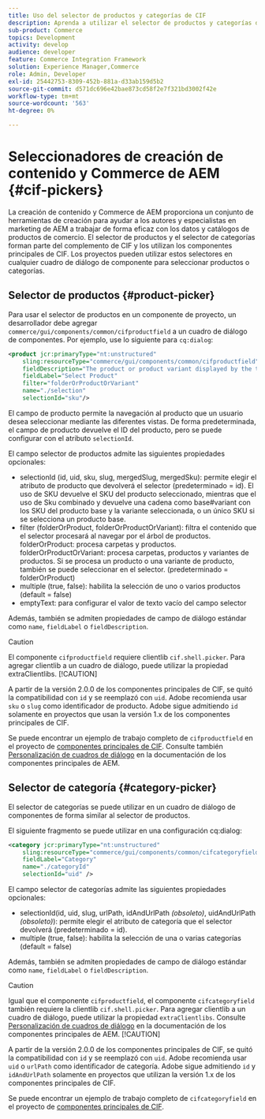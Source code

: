```yaml
---
title: Uso del selector de productos y categorías de CIF
description: Aprenda a utilizar el selector de productos y categorías de CIF en los componentes de comercio de clientes para ayudar a los autores y especialistas en marketing a trabajar de forma eficaz con los datos de catálogos y de productos de comercio.
sub-product: Commerce
topics: Development
activity: develop
audience: developer
feature: Commerce Integration Framework
solution: Experience Manager,Commerce
role: Admin, Developer
exl-id: 25442753-8309-452b-881a-d33ab159d5b2
source-git-commit: d571dc696e42bae873cd58f2e7f321bd3002f42e
workflow-type: tm+mt
source-wordcount: '563'
ht-degree: 0%

---
```


# Seleccionadores de creación de contenido y Commerce de AEM {#cif-pickers}

La creación de contenido y Commerce de AEM proporciona un conjunto de herramientas de creación para ayudar a los autores y especialistas en marketing de AEM a trabajar de forma eficaz con los datos y catálogos de productos de comercio. El selector de productos y el selector de categorías forman parte del complemento de CIF y los utilizan los componentes principales de CIF. Los proyectos pueden utilizar estos selectores en cualquier cuadro de diálogo de componente para seleccionar productos o categorías.

## Selector de productos {#product-picker}

Para usar el selector de productos en un componente de proyecto, un desarrollador debe agregar `commerce/gui/components/common/cifproductfield` a un cuadro de diálogo de componentes. Por ejemplo, use lo siguiente para `cq:dialog`:

```xml
<product jcr:primaryType="nt:unstructured"
    sling:resourceType="commerce/gui/components/common/cifproductfield"
    fieldDescription="The product or product variant displayed by the teaser"
    fieldLabel="Select Product"
    filter="folderOrProductOrVariant"
    name="./selection"
    selectionId="sku"/>
```

El campo de producto permite la navegación al producto que un usuario desea seleccionar mediante las diferentes vistas. De forma predeterminada, el campo de producto devuelve el ID del producto, pero se puede configurar con el atributo `selectionId`.

El campo selector de productos admite las siguientes propiedades opcionales:

- selectionId (id, uid, sku, slug, mergedSlug, mergedSku): permite elegir el atributo de producto que devolverá el selector (predeterminado = id). El uso de SKU devuelve el SKU del producto seleccionado, mientras que el uso de Sku combinado y devuelve una cadena como base#variant con los SKU del producto base y la variante seleccionada, o un único SKU si se selecciona un producto base.
- filter (folderOrProduct, folderOrProductOrVariant): filtra el contenido que el selector procesará al navegar por el árbol de productos. folderOrProduct: procesa carpetas y productos. folderOrProductOrVariant: procesa carpetas, productos y variantes de productos. Si se procesa un producto o una variante de producto, también se puede seleccionar en el selector. (predeterminado = folderOrProduct)
- multiple (true, false): habilita la selección de uno o varios productos (default = false)
- emptyText: para configurar el valor de texto vacío del campo selector

Además, también se admiten propiedades de campo de diálogo estándar como `name`, `fieldLabel` o `fieldDescription`.

>[!CAUTION]
>
>El componente `cifproductfield` requiere clientlib `cif.shell.picker`. Para agregar clientlib a un cuadro de diálogo, puede utilizar la propiedad extraClientlibs.
>[!CAUTION]
>
>A partir de la versión 2.0.0 de los componentes principales de CIF, se quitó la compatibilidad con `id` y se reemplazó con `uid`. Adobe recomienda usar `sku` o `slug` como identificador de producto. Adobe sigue admitiendo `id` solamente en proyectos que usan la versión 1.x de los componentes principales de CIF.

Se puede encontrar un ejemplo de trabajo completo de `cifproductfield` en el proyecto de [componentes principales de CIF](https://github.com/adobe/aem-core-cif-components/blob/master/ui.apps/src/main/content/jcr_root/apps/core/cif/components/commerce/productteaser/v1/productteaser/_cq_dialog/.content.xml). Consulte también [Personalización de cuadros de diálogo](https://experienceleague.adobe.com/docs/experience-manager-core-components/using/developing/customizing.html#customizing-dialogs) en la documentación de los componentes principales de AEM.

## Selector de categoría {#category-picker}

El selector de categorías se puede utilizar en un cuadro de diálogo de componentes de forma similar al selector de productos.

El siguiente fragmento se puede utilizar en una configuración cq:dialog:

```xml
<category jcr:primaryType="nt:unstructured" 
    sling:resourceType="commerce/gui/components/common/cifcategoryfield" 
    fieldLabel="Category" 
    name="./categoryId" 
    selectionId="uid" />
```

El campo selector de categorías admite las siguientes propiedades opcionales:

- selectionId(id, uid, slug, urlPath, idAndUrlPath _(obsoleto)_, uidAndUrlPath _(obsoleto)_): permite elegir el atributo de categoría que el selector devolverá (predeterminado = id).
- multiple (true, false): habilita la selección de una o varias categorías (default = false)

Además, también se admiten propiedades de campo de diálogo estándar como `name`, `fieldLabel` o `fieldDescription`.

>[!CAUTION]
>
>Igual que el componente `cifproductfield`, el componente `cifcategoryfield` también requiere la clientlib `cif.shell.picker`. Para agregar clientlib a un cuadro de diálogo, puede utilizar la propiedad `extraClientlibs`. Consulte [Personalización de cuadros de diálogo](https://experienceleague.adobe.com/docs/experience-manager-core-components/using/developing/customizing.html#customizing-dialogs) en la documentación de los componentes principales de AEM.
>[!CAUTION]
>
>A partir de la versión 2.0.0 de los componentes principales de CIF, se quitó la compatibilidad con `id` y se reemplazó con `uid`. Adobe recomienda usar `uid` o `urlPath` como identificador de categoría. Adobe sigue admitiendo `id` y `idAndUrlPath` solamente en proyectos que utilizan la versión 1.x de los componentes principales de CIF.

Se puede encontrar un ejemplo de trabajo completo de `cifcategoryfield` en el proyecto de [componentes principales de CIF](https://github.com/adobe/aem-core-cif-components/blob/master/ui.apps/src/main/content/jcr_root/apps/core/cif/components/commerce/featuredcategorylist/v1/featuredcategorylist/_cq_dialog/.content.xml).
